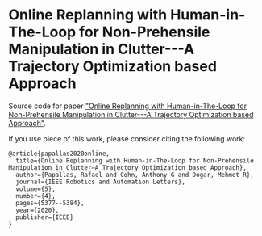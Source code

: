 # Online Replanning with Human-in-The-Loop for Non-Prehensile Manipulation in Clutter---A Trajectory Optimization based Approach

Source code for paper ["Online Replanning with Human-in-The-Loop for Non-Prehensile Manipulation in Clutter---A Trajectory Optimization based Approach"](https://ieeexplore.ieee.org/abstract/document/9131745).

If you use piece of this work, please consider citing the following work:
```
@article{papallas2020online,
  title={Online Replanning with Human-in-The-Loop for Non-Prehensile Manipulation in Clutter—A Trajectory Optimization based Approach},
  author={Papallas, Rafael and Cohn, Anthony G and Dogar, Mehmet R},
  journal={IEEE Robotics and Automation Letters},
  volume={5},
  number={4},
  pages={5377--5384},
  year={2020},
  publisher={IEEE}
}
```
